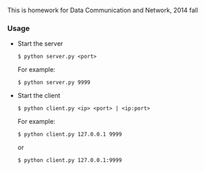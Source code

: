 This is homework for Data Communication and Network, 2014 fall

### Usage

* Start the server

    `$ python server.py <port>`

    For example:

    `$ python server.py 9999`

* Start the client

    `$ python client.py <ip> <port> | <ip:port>`

    For example:

    `$ python client.py 127.0.0.1 9999`

    or

    `$ python client.py 127.0.0.1:9999`

